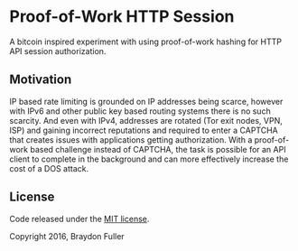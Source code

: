 Proof-of-Work HTTP Session
==========================

A bitcoin inspired experiment with using proof-of-work hashing for HTTP API session authorization.

## Motivation

IP based rate limiting is grounded on IP addresses being scarce, however with IPv6 and other public key based routing systems there is no such scarcity. And even with IPv4, addresses are rotated (Tor exit nodes, VPN, ISP) and gaining incorrect reputations and required to enter a CAPTCHA that creates issues with applications getting authorization. With a proof-of-work based challenge instead of CAPTCHA, the task is possible for an API client to complete in the background and can more effectively increase the cost of a DOS attack.

## License

Code released under the [MIT license](LICENSE).

Copyright 2016, Braydon Fuller